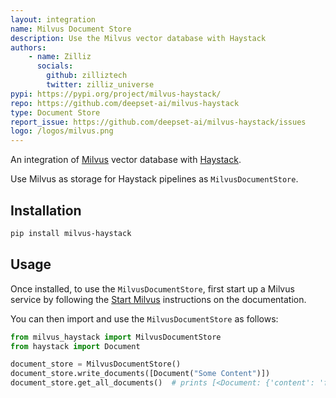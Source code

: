 ```yaml
---
layout: integration
name: Milvus Document Store
description: Use the Milvus vector database with Haystack
authors:
    - name: Zilliz 
      socials:
        github: zilliztech
        twitter: zilliz_universe
pypi: https://pypi.org/project/milvus-haystack/
repo: https://github.com/deepset-ai/milvus-haystack
type: Document Store
report_issue: https://github.com/deepset-ai/milvus-haystack/issues
logo: /logos/milvus.png
---
```


An integration of [Milvus](https://milvus.io/) vector database with [Haystack](https://haystack.deepset.ai/).

Use Milvus as storage for Haystack pipelines as `MilvusDocumentStore`.

## Installation

```bash
pip install milvus-haystack
```

## Usage

Once installed, to use the `MilvusDocumentStore`, first start up a Milvus service by following the [Start Milvus](https://milvus.io/docs/install_standalone-docker.md#Start-Milvus) instructions on the documentation.

You can then import and use the `MilvusDocumentStore` as follows:

```python
from milvus_haystack import MilvusDocumentStore
from haystack import Document

document_store = MilvusDocumentStore()
document_store.write_documents([Document("Some Content")])
document_store.get_all_documents()  # prints [<Document: {'content': 'foo', 'content_type': 'text', ...>]
```

